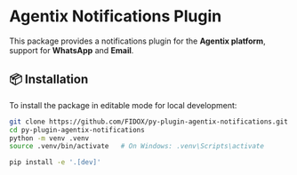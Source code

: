 # Agentix Notifications Plugin

This package provides a notifications plugin for the **Agentix platform**, support for **WhatsApp** and **Email**.

## 📦 Installation

To install the package in editable mode for local development:

```bash
git clone https://github.com/FIDOX/py-plugin-agentix-notifications.git
cd py-plugin-agentix-notifications
python -m venv .venv
source .venv/bin/activate   # On Windows: .venv\Scripts\activate

pip install -e '.[dev]'